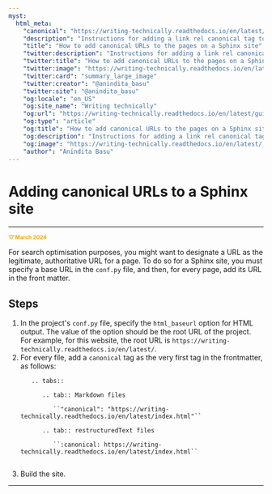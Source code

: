 ```yaml
---
myst:
  html_meta:
    "canonical": "https://writing-technically.readthedocs.io/en/latest/guides-canonical-urls-in-a-sphinx-site.html"
    "description": "Instructions for adding a link rel canonical tag to Markdown and reStructuredText files on a Sphinx site"
    "title": "How to add canonical URLs to the pages on a Sphinx site"
    "twitter:description": "Instructions for adding a link rel canonical tag to Markdown and reStructuredText files on a Sphinx site"
    "twitter:title": "How to add canonical URLs to the pages on a Sphinx site"
    "twitter:image": "https://writing-technically.readthedocs.io/en/latest/_static/wordcloud.jpg"
    "twitter:card": "summary_large_image"
    "twitter:creator": "@anindita_basu"
    "twitter:site": "@anindita_basu"
    "og:locale": "en_US"
    "og:site_name": "Writing technically"
    "og:url": "https://writing-technically.readthedocs.io/en/latest/guides-canonical-urls-in-a-sphinx-site.html"
    "og:type": "article"
    "og:title": "How to add canonical URLs to the pages on a Sphinx site"
    "og:description": "Instructions for adding a link rel canonical tag to Markdown and reStructuredText files on a Sphinx site"
    "og:image": "https://writing-technically.readthedocs.io/en/latest/_static/wordcloud.jpg"
    "author": "Anindita Basu"
---
```


# Adding canonical URLs to a Sphinx site

<hr/>
<p style="font-weight:bold;font-size:75%;color:orange">17 March 2024</p>

For search optimisation purposes, you might want to designate a URL as the legitimate, authoritative URL for a page. To do so for a Sphinx site, you must specify a base URL in the `conf.py` file, and then, for every page, add its URL in the front matter.

## Steps

1. In the project's `conf.py` file, specify the `html_baseurl` option for HTML output. The value of the option should be the root URL of the project. For example, for this website, the root URL is `https://writing-technically.readthedocs.io/en/latest/`. 
2. For every file, add a `canonical` tag as the very first tag in the frontmatter, as follows:
    ````{eval-rst}
       .. tabs::
       
          .. tab:: Markdown files
       
             ``"canonical": "https://writing-technically.readthedocs.io/en/latest/index.html"``
       
          .. tab:: restructuredText files
       
             ``:canonical: https://writing-technically.readthedocs.io/en/latest/index.html``
       
    ````
3. Build the site.
   
<hr/>
